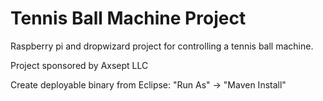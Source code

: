 # Tennis Ball Machine Project

Raspberry pi and dropwizard project for controlling a tennis ball machine.   


Project sponsored by Axsept LLC 

Create deployable binary from Eclipse:
"Run As" -> "Maven Install"


